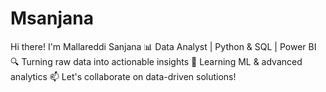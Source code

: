 # Msanjana
Hi there! I'm Mallareddi Sanjana 📊 Data Analyst | Python &amp; SQL | Power BI 🔍 Turning raw data into actionable insights 🌱 Learning ML &amp; advanced analytics 📫 Let's collaborate on data-driven solutions!
